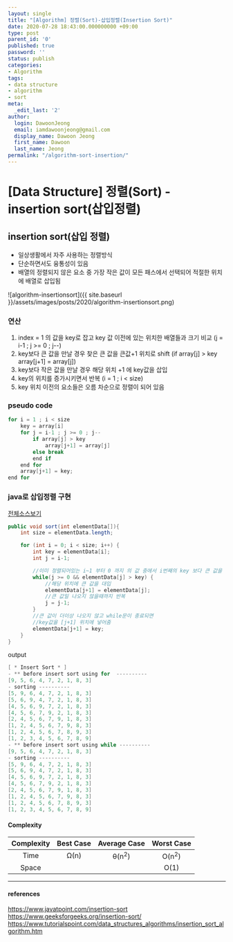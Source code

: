 ```yaml
---
layout: single
title: "[Algorithm] 정렬(Sort)-삽입정렬(Insertion Sort)"
date: 2020-07-28 18:43:00.000000000 +09:00
type: post
parent_id: '0'
published: true
password: ''
status: publish
categories:
- Algorithm
tags:
- data structure
- algorithm
- sort
meta:
  _edit_last: '2'
author:
  login: DawoonJeong
  email: iamdawoonjeong@gmail.com
  display_name: Dawoon Jeong
  first_name: Dawoon
  last_name: Jeong
permalink: "/algorithm-sort-insertion/"
---
```

# [Data Structure] 정렬(Sort) - insertion sort(삽입정렬)


## insertion sort(삽입 정렬)
- 일상생활에서 자주 사용하는 정렬방식
- 단순하면서도 융통성이 있음
- 배열의 정렬되지 않은 요소 중 가장 작은 값이 모든 패스에서 선택되어 적절한 위치에 배열로 삽입됨

![algorithm-insertionsort]({{ site.baseurl }}/assets/images/posts/2020/algorithm-insertionsort.png)



### 연산
1. index = 1 의 값을 key로 잡고 key 값 이전에 있는 위치한 배열들과 크기 비교  (j = i-1 ; j >= 0 ; j--)
2. key보다 큰 값을 만날 경우 찾은 큰 값을 큰값+1 위치로 shift (if array[j] > key array[j+1] = array[j])
3. key보다 작은 값을 만날 경우 해당 위치 +1 에 key값을 삽입
4. key의 위치를 증가시키면서 반복 (i = 1 ; i < size)
5. key 위치 이전의 요소들은 오름 차순으로 정렬이 되어 있음


###  pseudo code
```java
for i = 1 ; i < size
    key = array[i]
    for j = i-1 ; j >= 0 ; j--
        if array[j] > key
            array[j+1] = array[j]
        else break
        end if
    end for
    array[j+1] = key;
end for
```   


### java로 삽입정렬 구현

[전체소스보기](https://github.com/iamdawoonjeong/java-datastructure-algorithm/blob/master/java-algorithm-theory/src/sort/insert/InsertSort.java)


```java
public void sort(int elementData[]){
    int size = elementData.length;

    for (int i = 0; i < size; i++) {
        int key = elementData[i];
        int j = i-1;

        //이미 정렬되어있는 i~1 부터 0 까지 의 값 중에서 i번째의 key 보다 큰 값을 만나면
        while(j >= 0 && elementData[j] > key) {
            //해당 위치에 큰 값을 대입
            elementData[j+1] = elementData[j];
            //큰 값일 나오지 않을때까지 반복  
            j = j-1;
        }
        //큰 값이 더이상 나오지 않고 while문이 종료되면
        //key값을 [j+1] 위치에 넣어줌
        elementData[j+1] = key;
    }
}
```


output

```java
[ * Insert Sort * ]
- ** before insert sort using for  ----------
[9, 5, 6, 4, 7, 2, 1, 8, 3]
- sorting ----------
[5, 9, 6, 4, 7, 2, 1, 8, 3]
[5, 6, 9, 4, 7, 2, 1, 8, 3]
[4, 5, 6, 9, 7, 2, 1, 8, 3]
[4, 5, 6, 7, 9, 2, 1, 8, 3]
[2, 4, 5, 6, 7, 9, 1, 8, 3]
[1, 2, 4, 5, 6, 7, 9, 8, 3]
[1, 2, 4, 5, 6, 7, 8, 9, 3]
[1, 2, 3, 4, 5, 6, 7, 8, 9]
- ** before insert sort using while ----------
[9, 5, 6, 4, 7, 2, 1, 8, 3]
- sorting ----------
[5, 9, 6, 4, 7, 2, 1, 8, 3]
[5, 6, 9, 4, 7, 2, 1, 8, 3]
[4, 5, 6, 9, 7, 2, 1, 8, 3]
[4, 5, 6, 7, 9, 2, 1, 8, 3]
[2, 4, 5, 6, 7, 9, 1, 8, 3]
[1, 2, 4, 5, 6, 7, 9, 8, 3]
[1, 2, 4, 5, 6, 7, 8, 9, 3]
[1, 2, 3, 4, 5, 6, 7, 8, 9]
```

#### Complexity


| Complexity | Best Case | Average Case | Worst Case |
|:--------:|:--------:|:--------:|:--------:|
| Time | Ω(n) | θ(n<sup>2</sup>) | O(n<sup>2</sup>) |
| Space | | | O(1) |



---
#### references
<https://www.javatpoint.com/insertion-sort>  
<https://www.geeksforgeeks.org/insertion-sort/>  
<https://www.tutorialspoint.com/data_structures_algorithms/insertion_sort_algorithm.htm>  
